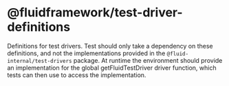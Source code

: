 # @fluidframework/test-driver-definitions

Definitions for test drivers. Test should only take a dependency on these definitions, and not the implementations provided in the `@fluid-internal/test-drivers` package. At runtime the environment should provide an implementation for the global getFluidTestDriver driver function, which tests can then use to access the implementation.
